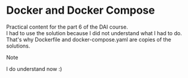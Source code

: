 # Docker and Docker Compose  
Practical content for the part 6 of the DAI course.  
I had to use the solution because I did not understand what I had to do. That's why Dockerfile and docker-compose.yaml are copies of the solutions.  
> [!NOTE]
> I do understand now :)
